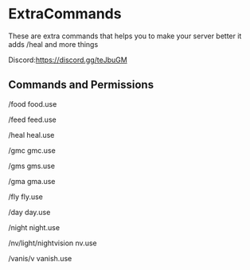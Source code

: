 # ExtraCommands
These are extra commands that helps you to make your server better it adds /heal and more things

Discord:https://discord.gg/teJbuGM


## Commands and Permissions

 /food  food.use
 
 /feed feed.use
 
 /heal heal.use
 
 /gmc gmc.use 
 
 /gms gms.use
 
 /gma gma.use
 
 /fly fly.use
 
/day day.use

/night night.use

/nv/light/nightvision nv.use

/vanis/v vanish.use
